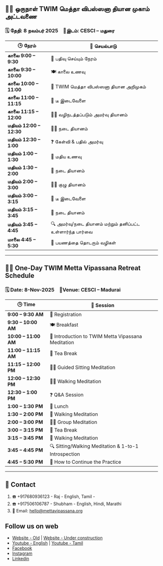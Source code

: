 ## 🧘‍♀️ ஒருநாள் TWIM மெத்தா விபஸ்ஸனா தியான முகாம் அட்டவணை  
### 🗓️ தேதி: **8 நவம்பர் 2025** 📍இடம்: **CESCI – மதுரை**

| 🕒 **நேரம்**           | 🧭 **செயல்பாடு**                                                                 |
|------------------------|----------------------------------------------------------------------------------|
| **காலை 9:00 – 9:30**   | 📝 பதிவு செய்யும் நேரம்                                                            |
| **காலை 9:30 – 10:00**  | 🍽️ காலை உணவு                                                                  |
| **காலை 10:00 – 11:00** | 🧘 TWIM மெத்தா விபஸ்ஸனா தியான அறிமுகம்                                          |
| **காலை 11:00 – 11:15** | 🍵 டீ இடைவேளை                                                                 |
| **காலை 11:15 – 12:00** | 🧘‍♂️ வழிநடத்தப்படும் அமர்வு தியானம்                                                  |
| **மதியம் 12:00 – 12:30**| 🚶‍♀️ நடை தியானம்                                                                  |
| **மதியம் 12:30 – 1:00** | ❓ கேள்வி & பதில் அமர்வு                                                          |
| **மதியம் 1:00 – 1:30**  | 🍛 மதிய உணவு                                                                   |
| **மதியம் 1:30 – 2:00**  | 🚶 நடை தியானம்                                                                  |
| **மதியம் 2:00 – 3:00**  | 🧘‍♀️ குழு தியானம்                                                                   |
| **மதியம் 3:00 – 3:15**  | 🍵 டீ இடைவேளை                                                                 |
| **மதியம் 3:15 – 3:45**  | 🚶 நடை தியானம்                                                                  |
| **மதியம் 3:45 – 4:45**  | 🔍 அமர்வு/நடை தியானம் மற்றும் தனிப்பட்ட உள்ளார்ந்த பார்வை                           |
| **மாலை 4:45 – 5:30**   | 📖 பயணத்தை தொடரும் வழிகள்                                                     |

******

## 🧘‍♀️ One-Day TWIM Metta Vipassana Retreat Schedule  
### 🗓️ Date: **8-Nov-2025** 📍Venue: **CESCI – Madurai**

| 🕒 **Time**           | 🧭 **Session**                                                                |
|----------------------|--------------------------------------------------------------------------------|
| **9:00 – 9:30 AM**    | 📝 Registration                                                               |
| **9:30 – 10:00 AM**   | 🍽️ Breakfast                                                                  |
| **10:00 – 11:00 AM**  | 🧘 Introduction to TWIM Metta Vipassana Meditation                            |
| **11:00 – 11:15 AM**  | 🍵 Tea Break                                                                  |
| **11:15 – 12:00 PM**  | 🧘‍♂️ Guided Sitting Meditation                                                  |
| **12:00 – 12:30 PM**  | 🚶‍♀️ Walking Meditation                                                         |
| **12:30 – 1:00 PM**   | ❓ Q&A Session                                                                |
| **1:00 – 1:30 PM**    | 🍛 Lunch                                                                      |
| **1:30 – 2:00 PM**    | 🚶 Walking Meditation                                                         |
| **2:00 – 3:00 PM**    | 🧘‍♀️ Group Meditation                                                           |
| **3:00 – 3:15 PM**    | 🍵 Tea Break                                                                  |
| **3:15 – 3:45 PM**    | 🚶 Walking Meditation                                                         |
| **3:45 – 4:45 PM**    | 🔍 Sitting/Walking Meditation & 1-to-1 Introspection                          |
| **4:45 – 5:30 PM**    | 📖 How to Continue the Practice                                               |

***


## :busts_in_silhouette: Contact

1. :phone: +917680936123 - Raj - English, Tamil -
2. :phone: +917506106787 - Shubham - English, Hindi, Marathi
3. :email: Email: hello@mettavipassana.org

##  Follow us on web
* [Website - Old](https://www.dhammasukha.in) |  [Website - Under construction](https://www.mettavipassana.org)
* [Youtube - English](https://www.youtube.com/@mettavipassanaway) |  [Youtube - Tamil](https://www.youtube.com/@mettavipassanawaytamil)
* [Facebook](https://www.facebook.com/mettavipassanaway)
* [Instagram](https://www.instagram.com/mettavipassanaway)
* [Linkedin](https://www.linkedin.com/company/109274422)
